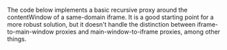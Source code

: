 The code below implements a basic recursive proxy around the contentWindow of a same-domain iframe. It is a good starting point for a more robust solution, but it doesn't handle the distinction between iframe-to-main-window proxies and main-window-to-iframe proxies, among other things.